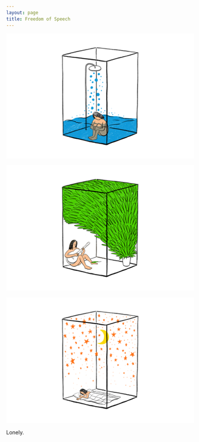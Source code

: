 ```yaml
---
layout: page
title: Freedom of Speech
---
```


<div class="works-show">
<p><img src="Lonely-01.png"></p>
<p><img src="Lonely-02.png"></p>
<p><img src="Lonely-03.png"></p>
</div>
  <div class="info">
  <p>Lonely.</p>
</div>

